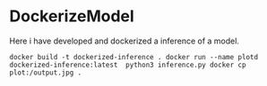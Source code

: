 # DockerizeModel
Here i have developed and dockerized a inference of a model.

`
docker build -t dockerized-inference .
docker run --name plotd dockerized-inference:latest  python3 inference.py
docker cp plot:/output.jpg .
`
